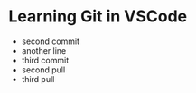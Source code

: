# Learning Git in VSCode

- second commit
- another line
- third commit
- second pull
- third  pull

